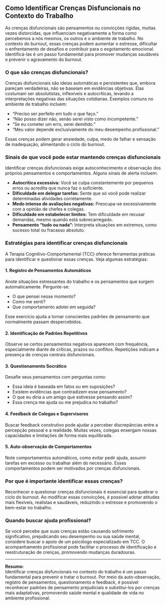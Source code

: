 
## Como Identificar Crenças Disfuncionais no Contexto do Trabalho

As crenças disfuncionais são pensamentos ou convicções rígidas, muitas vezes distorcidas, que influenciam negativamente a forma como percebemos a nós mesmos, os outros e o ambiente de trabalho. No contexto do burnout, essas crenças podem aumentar o estresse, dificultar o enfrentamento de desafios e contribuir para o esgotamento emocional. Identificá-las é um passo fundamental para promover mudanças saudáveis e prevenir o agravamento do burnout.

### O que são crenças disfuncionais?

Crenças disfuncionais são ideias automáticas e persistentes que, embora pareçam verdadeiras, não se baseiam em evidências objetivas. Elas costumam ser absolutistas, inflexíveis e autocríticas, levando a interpretações negativas das situações cotidianas. Exemplos comuns no ambiente de trabalho incluem:

- “Preciso ser perfeito em tudo o que faço.”
- “Não posso dizer não, senão serei visto como incompetente.”
- “Se eu cometer um erro, serei demitido.”
- “Meu valor depende exclusivamente do meu desempenho profissional.”

Essas crenças podem gerar ansiedade, culpa, medo de falhar e sensação de inadequação, alimentando o ciclo do burnout.

### Sinais de que você pode estar mantendo crenças disfuncionais

Identificar crenças disfuncionais exige autoconhecimento e observação dos próprios pensamentos e comportamentos. Alguns sinais de alerta incluem:

- **Autocrítica excessiva:** Você se culpa constantemente por pequenos erros ou acredita que nunca faz o suficiente.
- **Dificuldade em delegar tarefas:** Sente que só você pode realizar determinadas atividades corretamente.
- **Medo intenso de avaliações negativas:** Preocupa-se excessivamente com a opinião de chefes e colegas.
- **Dificuldade em estabelecer limites:** Tem dificuldade em recusar demandas, mesmo quando está sobrecarregado.
- **Pensamento “tudo ou nada”:** Interpreta situações em extremos, como sucesso total ou fracasso absoluto.

### Estratégias para identificar crenças disfuncionais

A Terapia Cognitivo-Comportamental (TCC) oferece ferramentas práticas para identificar e questionar essas crenças. Veja algumas estratégias:

#### 1. **Registro de Pensamentos Automáticos**

Anote situações estressantes do trabalho e os pensamentos que surgem automaticamente. Pergunte-se:

- O que pensei nesse momento?
- Como me senti?
- Que comportamento adotei em seguida?

Esse exercício ajuda a tornar conscientes padrões de pensamento que normalmente passam despercebidos.

#### 2. **Identificação de Padrões Repetitivos**

Observe se certos pensamentos negativos aparecem com frequência, especialmente diante de críticas, prazos ou conflitos. Repetições indicam a presença de crenças centrais disfuncionais.

#### 3. **Questionamento Socrático**

Desafie seus pensamentos com perguntas como:

- Essa ideia é baseada em fatos ou em suposições?
- Existem evidências que contradizem esse pensamento?
- O que eu diria a um amigo que estivesse pensando assim?
- Essa crença me ajuda ou me prejudica no trabalho?

#### 4. **Feedback de Colegas e Supervisores**

Buscar feedback construtivo pode ajudar a perceber discrepâncias entre a percepção pessoal e a realidade. Muitas vezes, colegas enxergam nossas capacidades e limitações de forma mais equilibrada.

#### 5. **Auto-observação de Comportamentos**

Note comportamentos automáticos, como evitar pedir ajuda, assumir tarefas em excesso ou trabalhar além do necessário. Esses comportamentos podem ser motivados por crenças disfuncionais.

### Por que é importante identificar essas crenças?

Reconhecer e questionar crenças disfuncionais é essencial para quebrar o ciclo do burnout. Ao modificar essas convicções, é possível adotar atitudes mais flexíveis, realistas e saudáveis, reduzindo o estresse e promovendo o bem-estar no trabalho.

### Quando buscar ajuda profissional?

Se você percebe que suas crenças estão causando sofrimento significativo, prejudicando seu desempenho ou sua saúde mental, considere buscar o apoio de um psicólogo especializado em TCC. O acompanhamento profissional pode facilitar o processo de identificação e reestruturação de crenças, promovendo mudanças duradouras.

---

**Resumo:**  
Identificar crenças disfuncionais no contexto do trabalho é um passo fundamental para prevenir e tratar o burnout. Por meio da auto-observação, registro de pensamentos, questionamento e feedback, é possível reconhecer padrões de pensamento prejudiciais e substituí-los por crenças mais adaptativas, promovendo saúde mental e qualidade de vida no ambiente profissional.
```
